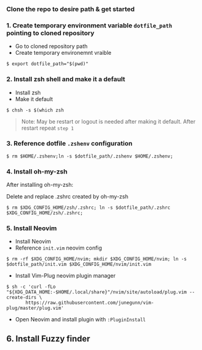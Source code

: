 
### Clone the repo to desire path & get started

### 1. Create temporary environment variable `dotfile_path` pointing to cloned repository

- Go to cloned repository path 
- Create temporary environemnt vraible
```
$ export dotfile_path="$(pwd)"
```

### 2. Install zsh shell and make it a default
- Install zsh
- Make it default
```
$ chsh -s $(which zsh
```

> Note: May be restart or logout is needed after making it default. After restart repeat `step 1`

### 3. Reference dotfile `.zshenv` configuration

```
$ rm $HOME/.zshenv;ln -s $dotfile_path/.zshenv $HOME/.zshenv;
```

### 4. Install oh-my-zsh

After installing oh-my-zsh:

Delete and replace .zshrc created by oh-my-zsh 
```
$ rm $XDG_CONFIG_HOME/zsh/.zshrc; ln -s $dotfile_path/.zshrc $XDG_CONFIG_HOME/zsh/.zshrc;
```

### 5. Install Neovim 
- Install Neovim
- Reference `init.vim` neovim config
```
$ rm -rf $XDG_CONFIG_HOME/nvim; mkdir $XDG_CONFIG_HOME/nvim; ln -s $dotfile_path/init.vim $XDG_CONFIG_HOME/nvim/init.vim
```
- Install Vim-Plug neovim plugin manager
```
$ sh -c 'curl -fLo "${XDG_DATA_HOME:-$HOME/.local/share}"/nvim/site/autoload/plug.vim --create-dirs \
       https://raw.githubusercontent.com/junegunn/vim-plug/master/plug.vim'
```
- Open Neovim and install plugin with `:PluginInstall`

## 6. Install Fuzzy finder

